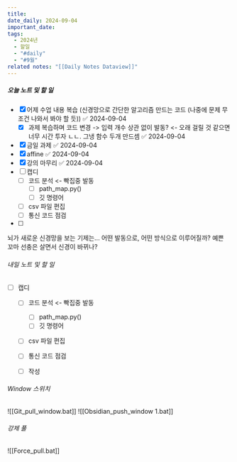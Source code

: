 ```yaml
---
title: 
date_daily: 2024-09-04
important_date: 
tags:
  - 2024년
  - 할일
  - "#daily"
  - "#9월"
related notes: "[[Daily Notes Dataview]]"
---
```

##### 오늘 노트 및 할 일 
- [x] 어제 수업 내용 복습 (신경망으로 간단한 알고리즘 만드는 코드 (나중에 문제 무조건 나와서 봐야 할 듯)) ✅ 2024-09-04
	- [x] 과제 복습하며 코드 변경  -> 입력 개수 상관 없이 발동? <- 오래 걸릴 것 같으면 너무 시간 투자 ㄴㄴ. 그냉 함수 두개 만드셈 ✅ 2024-09-04
- [x] 금일 과제  ✅ 2024-09-04
- [x] affine ✅ 2024-09-04
- [x] 강의 마무리 ✅ 2024-09-04
- [ ] 캡디
	- [ ] 코드 분석 <- 빡집중 발동
		- [ ] path_map.py()
		- [ ] 깃 명령어
	- [ ] csv 파일 편집
	- [ ] 통신 코드 점검
- [ ]  

뇌가 새로운 신경망을 보는 기제는... 어떤 발동으로, 어떤 방식으로 이루어질까?
예쁜 꼬마 선충은 살면서 신경이 바뀌나?



###### 내일 노트 및 할 일
- [ ] 캡디
	- [ ] 코드 분석 <- 빡집중 발동
		- [ ]  path_map.py()
		- [ ] 깃 명령어
	- [ ] csv 파일 편집
	- [ ] 통신 코드 점검
	- [ ] 작성


######  Window 스위치
![[Git_pull_window.bat]]
![[Obsidian_push_window 1.bat]]



###### 강제 풀
![[Force_pull.bat]]